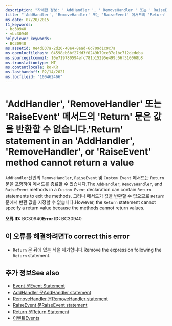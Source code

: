 ```yaml
---
description: "자세한 정보: ' AddHandler ', ' RemoveHandler ' 또는 ' RaiseEvent ' 메서드의 ' Return ' 문은 값을 반환할 수 없습니다."
title: "'AddHandler', 'RemoveHandler' 또는 'RaiseEvent' 메서드의 'Return' 문은 값을 반환할 수 없습니다."
ms.date: 07/20/2015
f1_keywords:
- bc30940
- vbc30940
helpviewer_keywords:
- BC30940
ms.assetid: 0e4d037a-2d20-40e4-8ead-6d709d1c9c7a
ms.openlocfilehash: 04598eb6bf27dd3f0249b79ce37e1bc712dedeba
ms.sourcegitcommit: 10e719780594efc781b15295e499c66f316068b8
ms.translationtype: MT
ms.contentlocale: ko-KR
ms.lasthandoff: 02/14/2021
ms.locfileid: "100462466"
---
```

# <a name="return-statement-in-an-addhandler-removehandler-or-raiseevent-method-cannot-return-a-value"></a><span data-ttu-id="9907d-103">'AddHandler', 'RemoveHandler' 또는 'RaiseEvent' 메서드의 'Return' 문은 값을 반환할 수 없습니다.</span><span class="sxs-lookup"><span data-stu-id="9907d-103">'Return' statement in an 'AddHandler', 'RemoveHandler', or 'RaiseEvent' method cannot return a value</span></span>

<span data-ttu-id="9907d-104">`AddHandler`선언의 `RemoveHandler`, `RaiseEvent` 및 `Custom Event` 메서드는 `Return` 문을 포함하여 메서드를 종료할 수 있습니다.</span><span class="sxs-lookup"><span data-stu-id="9907d-104">The `AddHandler`, `RemoveHandler`, and `RaiseEvent` methods in a `Custom Event` declaration can contain `Return` statements to exit the methods.</span></span> <span data-ttu-id="9907d-105">그러나 메서드가 값을 반환할 수 없으므로 `Return` 문에서 반환 값을 지정할 수 없습니다.</span><span class="sxs-lookup"><span data-stu-id="9907d-105">However, the `Return` statement cannot specify a return value because the methods cannot return values.</span></span>  
  
 <span data-ttu-id="9907d-106">**오류 ID:** BC30940</span><span class="sxs-lookup"><span data-stu-id="9907d-106">**Error ID:** BC30940</span></span>  
  
## <a name="to-correct-this-error"></a><span data-ttu-id="9907d-107">이 오류를 해결하려면</span><span class="sxs-lookup"><span data-stu-id="9907d-107">To correct this error</span></span>  
  
- <span data-ttu-id="9907d-108">`Return` 문 뒤에 있는 식을 제거합니다.</span><span class="sxs-lookup"><span data-stu-id="9907d-108">Remove the expression following the `Return` statement.</span></span>  
  
## <a name="see-also"></a><span data-ttu-id="9907d-109">추가 정보</span><span class="sxs-lookup"><span data-stu-id="9907d-109">See also</span></span>

- [<span data-ttu-id="9907d-110">Event 문</span><span class="sxs-lookup"><span data-stu-id="9907d-110">Event Statement</span></span>](../language-reference/statements/event-statement.md)
- [<span data-ttu-id="9907d-111">AddHandler 문</span><span class="sxs-lookup"><span data-stu-id="9907d-111">AddHandler statement</span></span>](../language-reference/statements/addhandler-statement.md)
- [<span data-ttu-id="9907d-112">RemoveHandler 문</span><span class="sxs-lookup"><span data-stu-id="9907d-112">RemoveHandler statement</span></span>](../language-reference/statements/removehandler-statement.md)
- [<span data-ttu-id="9907d-113">RaiseEvent 문</span><span class="sxs-lookup"><span data-stu-id="9907d-113">RaiseEvent statement</span></span>](../language-reference/statements/raiseevent-statement.md)
- [<span data-ttu-id="9907d-114">Return 문</span><span class="sxs-lookup"><span data-stu-id="9907d-114">Return Statement</span></span>](../language-reference/statements/return-statement.md)
- [<span data-ttu-id="9907d-115">이벤트</span><span class="sxs-lookup"><span data-stu-id="9907d-115">Events</span></span>](../programming-guide/language-features/events/index.md)
